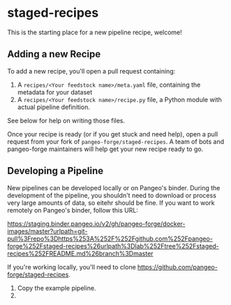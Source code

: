 # staged-recipes

This is the starting place for a new pipeline recipe, welcome!

## Adding a new Recipe

To add a new recipe, you'll open a pull request containing:

1. A `recipes/<Your feedstock name>/meta.yaml` file, containing the metadata for your dataset
2. A `recipes/<Your feedstock name>/recipe.py` file, a Python module with actual pipeline definition.

See below for help on writing those files.

Once your recipe is ready (or if you get stuck and need help), open a pull
request from your fork of ``pangeo-forge/staged-recipes``. A team of bots and
pangeo-forge maintainers will help get your new recipe ready to go.

## Developing a Pipeline

New pipelines can be developed locally or on Pangeo's binder. During the development
of the pipeline, you shouldn't need to download or process very large amounts of
data, so eitehr should be fine. If you want to work remotely on Pangeo's binder,
follow this URL:

https://staging.binder.pangeo.io/v2/gh/pangeo-forge/docker-images/master?urlpath=git-pull%3Frepo%3Dhttps%253A%252F%252Fgithub.com%252Fpangeo-forge%252Fstaged-recipes%26urlpath%3Dlab%252Ftree%252Fstaged-recipes%252FREADME.md%26branch%3Dmaster

If you're working locally, you'll need to clone https://github.com/pangeo-forge/staged-recipes.

1. Copy the example pipeline.
2.
